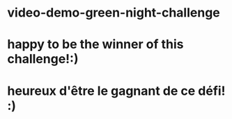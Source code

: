 # video-demo-green-night-challenge
# happy to be the winner of this challenge!:)
# heureux d'être le gagnant de ce défi! :)
